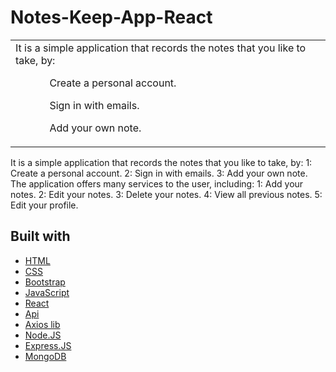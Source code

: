 # Notes-Keep-App-React


<table>
<tr>
<td>
  It is a simple application that records the notes that you like to take, by: 
  <ul>
    <ol>Create a personal account.</ol>
    <ol>Sign in with emails.</ol>
    <ol>Add your own note.</ol>
  </ul>
</td>
</tr>
</table>

It is a simple application that records the notes that you like to take, by: 
1: Create a personal account. 
2: Sign in with emails. 
3: Add your own note.  
The application offers many services to the user, including: 
1: Add your notes. 
2: Edit your notes. 
3: Delete your notes. 
4: View all previous notes. 
5: Edit your profile.





## Built with 

- [HTML](https://html.com/)
- [CSS](https://css-tricks.com/) 
- [Bootstrap](http://getbootstrap.com/)
- [JavaScript](https://www.javascript.com/)
- [React](https://ar.reactjs.org/)
- [Api](http://getbootstrap.com/)
- [Axios lib](https://www.api.org/)
- [Node.JS](https://nodejs.org/en/)
- [Express.JS](https://expressjs.com/)
- [MongoDB](https://www.mongodb.com/)

